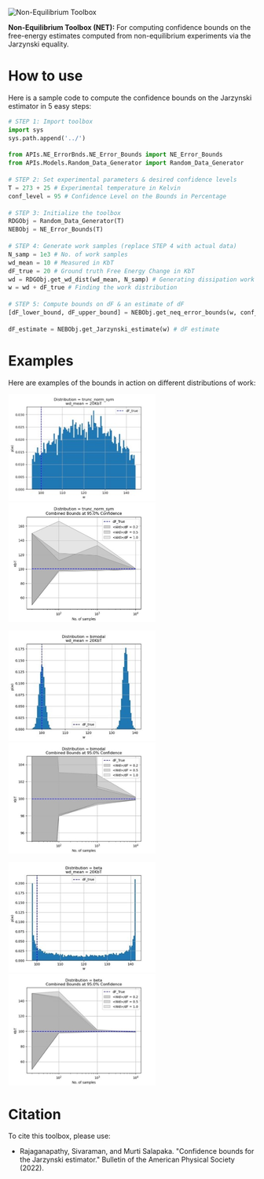 
<p float="center">
  <img src="Figures/Logo/NET_Crop.svg" title = "Non-Equilibrium Toolbox" width = "1000"  />
</p>

**Non-Equilibrium Toolbox (NET):** For computing confidence bounds on the free-energy estimates computed from non-equilibrium experiments via the Jarzynski equality. 

# How to use
Here is a sample code to compute the confidence bounds on the Jarzynski estimator in 5 easy steps:

```python
# STEP 1: Import toolbox
import sys
sys.path.append('../')

from APIs.NE_ErrorBnds.NE_Error_Bounds import NE_Error_Bounds
from APIs.Models.Random_Data_Generator import Random_Data_Generator

# STEP 2: Set experimental parameters & desired confidence levels 
T = 273 + 25 # Experimental temperature in Kelvin
conf_level = 95 # Confidence Level on the Bounds in Percentage

# STEP 3: Initialize the toolbox
RDGObj = Random_Data_Generator(T) 
NEBObj = NE_Error_Bounds(T)

# STEP 4: Generate work samples (replace STEP 4 with actual data)
N_samp = 1e3 # No. of work samples
wd_mean = 10 # Measured in KbT 
dF_true = 20 # Ground truth Free Energy Change in KbT
wd = RDGObj.get_wd_dist(wd_mean, N_samp) # Generating dissipation work distribution 
w = wd + dF_true # Finding the work distribution

# STEP 5: Compute bounds on dF & an estimate of dF
[dF_lower_bound, dF_upper_bound] = NEBObj.get_neq_error_bounds(w, conf_level) # Bounds

dF_estimate = NEBObj.get_Jarzynski_estimate(w) # dF estimate

```

# Examples
Here are examples of the bounds in action on different distributions of work:


<p float="left">
  <img src="Figures/Work_Gaussian_Distribution.jpg" title = "Truncated Normal Work Distribution" width = "300"  />
  <img src="Figures/Bounds_Gaussian_Distribution.jpg" title = "Bounds computed for truncated normal work distribution" width = "300" /> 
</p>

<p float="left">
  <img src="Figures/Work_Bimodal_Distribution.jpg" title = "Bimodal Work Distribution" width= "300" />
  <img src="Figures/Bounds_Bimodal_Distribution.jpg" title = "Bounds computed for bimodal work distribution" width= "300" /> 
</p>

<p float="left">
  <img src="Figures/Work_Beta_Distribution.jpg" title = "Beta Distributed Work" width= "300" />
  <img src="Figures/Bounds_Beta_Distribution.jpg" title = "Bounds computed for beta work distribution" width= "300" /> 
</p>


# Citation 
To cite this toolbox, please use:

- Rajaganapathy, Sivaraman, and Murti Salapaka. "Confidence bounds for the Jarzynski estimator." Bulletin of the American Physical Society (2022).
